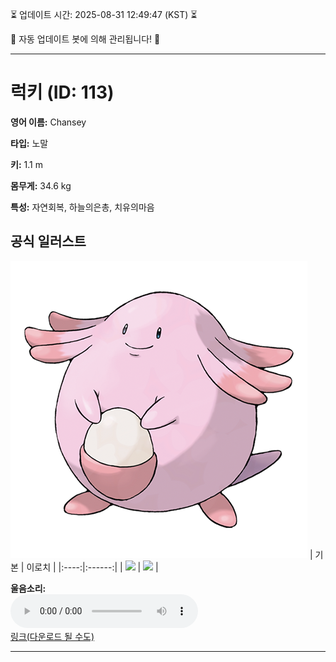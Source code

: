 
⏳ 업데이트 시간: 2025-08-31 12:49:47 (KST) ⏳

🤖 자동 업데이트 봇에 의해 관리됩니다! 🤖

---

# 럭키 (ID: 113)
**영어 이름:** Chansey

**타입:** 노말

**키:** 1.1 m

**몸무게:** 34.6 kg

**특성:** 자연회복, 하늘의은총, 치유의마음

## 공식 일러스트
![](https://raw.githubusercontent.com/PokeAPI/sprites/master/sprites/pokemon/other/official-artwork/113.png)
| 기본 | 이로치 |
|:----:|:------:|
| <img src="http://play.pokemonshowdown.com/sprites/ani/chansey.gif" width="200"> | <img src="http://play.pokemonshowdown.com/sprites/ani-shiny/chansey.gif" width="200"> |

**울음소리:**<br><audio controls src="https://raw.githubusercontent.com/PokeAPI/cries/main/cries/pokemon/latest/113.ogg"></audio><br> [링크(다운로드 될 수도)](https://raw.githubusercontent.com/PokeAPI/cries/main/cries/pokemon/latest/113.ogg)


---

